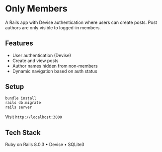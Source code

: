 # Only Members

A Rails app with Devise authentication where users can create posts. Post authors are only visible to logged-in members.

## Features

- User authentication (Devise)
- Create and view posts
- Author names hidden from non-members
- Dynamic navigation based on auth status

## Setup

```bash
bundle install
rails db:migrate
rails server
```

Visit `http://localhost:3000`

## Tech Stack

Ruby on Rails 8.0.3 • Devise • SQLite3